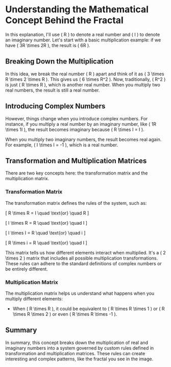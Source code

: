 # Understanding the Mathematical Concept Behind the Fractal

In this explanation, I'll use \( R \) to denote a real number and \( I \) to denote an imaginary number. Let's start with a basic multiplication example: if we have \( 3R \times 2R \), the result is \( 6R \).

## Breaking Down the Multiplication

In this idea, we break the real number \( R \) apart and think of it as \( 3 \times R \times 2 \times R \). This gives us \( 6 \times R^2 \). Now, traditionally, \( R^2 \) is just \( R \times R \), which is another real number. When you multiply two real numbers, the result is still a real number.

## Introducing Complex Numbers

However, things change when you introduce complex numbers. For instance, if you multiply a real number by an imaginary number, like \( 1R \times 1I \), the result becomes imaginary because \( R \times I = I \).

When you multiply two imaginary numbers, the result becomes real again. For example, \( I \times I = -1 \), which is a real number.

## Transformation and Multiplication Matrices

There are two key concepts here: the transformation matrix and the multiplication matrix.

### Transformation Matrix

The transformation matrix defines the rules of the system, such as:

\[ R \times R = I \quad \text{or} \quad R \]

\[ I \times R = R \quad \text{or} \quad I \]

\[ I \times I = R \quad \text{or} \quad i \]

\[ R \times i = R \quad \text{or} \quad I \]

This matrix tells us how different elements interact when multiplied. It's a \( 2 \times 2 \) matrix that includes all possible multiplication transformations. These rules can adhere to the standard definitions of complex numbers or be entirely different.

### Multiplication Matrix

The multiplication matrix helps us understand what happens when you multiply different elements:

- When \( R \times R \), it could be equivalent to \( R \times R \times 1 \) or \( R \times R \times 2 \) or even \( R \times R \times -1 \).

## Summary

In summary, this concept breaks down the multiplication of real and imaginary numbers into a system governed by custom rules defined in transformation and multiplication matrices. These rules can create interesting and complex patterns, like the fractal you see in the image.
